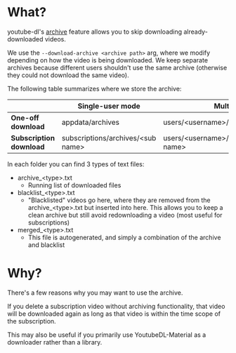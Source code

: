 # What?

youtube-dl's [archive](https://github.com/ytdl-org/youtube-dl/blob/master/README.md#how-do-i-download-only-new-videos-from-a-playlist) feature allows you to skip downloading already-downloaded videos.

We use the `--download-archive <archive path>` arg, where we modify <archive path> depending on how the video is being downloaded. We keep separate archives because different users shouldn't use the same archive (otherwise they could not download the same video).

The following table summarizes where we store the archive:

|                       | Single-user mode                  | Multi-user mode                                    |
|-----------------------|-----------------------------------|----------------------------------------------------|
| **One-off download**      | appdata/archives                  | users/\<username>/archives                          |
| **Subscription download** | subscriptions/archives/\<sub name> | users/\<username>/subscriptions/archives/\<sub name> |

In each folder you can find 3 types of text files:
* archive_\<type>.txt
  * Running list of downloaded files
* blacklist_\<type>.txt
  * "Blacklisted" videos go here, where they are removed from the archive_\<type>.txt but inserted into here. This allows you to keep a clean archive but still avoid redownloading a video (most useful for subscriptions)
* merged_\<type>.txt
  * This file is autogenerated, and simply a combination of the archive and blacklist

# Why?

There's a few reasons why you may want to use the archive.

If you delete a subscription video without archiving functionality, that video will be downloaded again as long as that video is within the time scope of the subscription.

This may also be useful if you primarily use YoutubeDL-Material as a downloader rather than a library.
